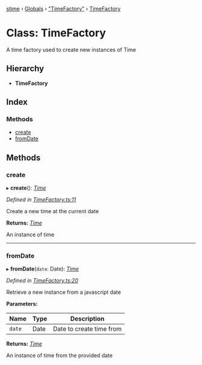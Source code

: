 [stime](../README.md) › [Globals](../globals.md) › ["TimeFactory"](../modules/_timefactory_.md) › [TimeFactory](_timefactory_.timefactory.md)

# Class: TimeFactory

A time factory used to create new instances of Time

## Hierarchy

* **TimeFactory**

## Index

### Methods

* [create](_timefactory_.timefactory.md#create)
* [fromDate](_timefactory_.timefactory.md#fromdate)

## Methods

###  create

▸ **create**(): *[Time](_time_.time.md)*

*Defined in [TimeFactory.ts:11](https://github.com/TerenceJefferies/STime/blob/7ad9543/src/TimeFactory.ts#L11)*

Create a new time at the current date

**Returns:** *[Time](_time_.time.md)*

An instance of time

___

###  fromDate

▸ **fromDate**(`date`: Date): *[Time](_time_.time.md)*

*Defined in [TimeFactory.ts:20](https://github.com/TerenceJefferies/STime/blob/7ad9543/src/TimeFactory.ts#L20)*

Retrieve a new instance from a javascript date

**Parameters:**

Name | Type | Description |
------ | ------ | ------ |
`date` | Date | Date to create time from |

**Returns:** *[Time](_time_.time.md)*

An instance of time from the provided date
